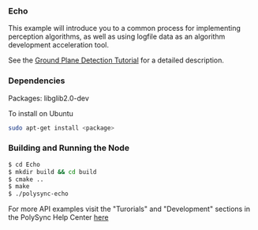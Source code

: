 ### Echo

This example will introduce you to a common process for implementing perception algorithms, as well as using logfile data as an algorithm development acceleration tool.

See the [Ground Plane Detection Tutorial](https://help.polysync.io/articles/tutorials-and-examples/tutorials/ground-plane-detection-tutorial/) for a detailed description.

### Dependencies

Packages: libglib2.0-dev

To install on Ubuntu

```bash
sudo apt-get install <package>
```

### Building and Running the Node

```bash
$ cd Echo 
$ mkdir build && cd build
$ cmake ..
$ make
$ ./polysync-echo
```

For more API examples visit the "Turorials" and "Development" sections in the PolySync Help Center [here](https://help.polysync.io/articles/)